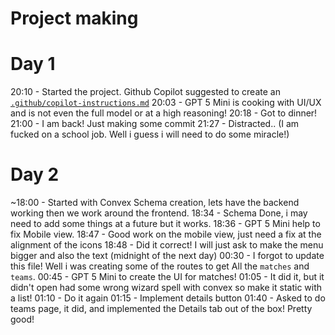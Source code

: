 # Project making

# Day 1
20:10 - Started the project. Github Copilot suggested to create an [`.github/copilot-instructions.md`](../.github/copilot-instructions.md)
20:03 - GPT 5 Mini is cooking with UI/UX and is not even the full model or at a high reasoning! 
20:18 - Got to dinner!
21:00 - I am back! Just making some commit
21:27 - Distracted.. (I am fucked on a school job. Well i guess i will need to do some miracle!)

# Day 2
~18:00 - Started with Convex Schema creation, lets have the backend working then we work around the frontend.
18:34 - Schema Done, i may need to add some things at a future but it works.
18:36 - GPT 5 Mini help to fix Mobile view.
18:47 - Good work on the mobile view, just need a fix at the alignment of the icons
18:48 - Did it correct! I will just ask to make the menu bigger and also the text
(midnight of the next day)
00:30 - I forgot to update this file! Well i was creating some of the routes to get All the `matches` and `teams`.
00:45 - GPT 5 Mini to create the UI for matches!
01:05 - It did it, but it didn't open had some wrong wizard spell with convex so make it static with a list!
01:10 - Do it again
01:15 - Implement details button
01:40 - Asked to do teams page, it did, and implemented the Details tab out of the box! Pretty good!
